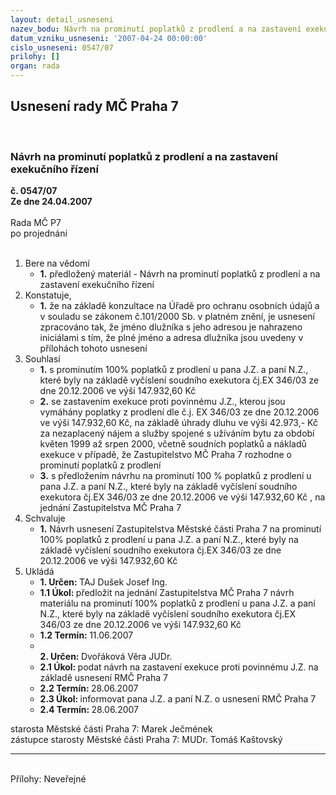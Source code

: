 ```yaml
---
layout: detail_usneseni
nazev_bodu: Návrh na prominutí poplatků z prodlení a na zastavení exekučního řízení
datum_vzniku_usneseni: '2007-04-24 00:00:00'
cislo_usneseni: 0547/07
prilohy: []
organ: rada
---
```

<div id="ucUsn_pList" class="usn">
	<span><h2>Usnesení rady MČ Praha 7 </h2>
<br></span><div class="standBody">
<span><h3>Návrh na prominutí poplatků z prodlení a na zastavení exekučního řízení</h3></span><div class="center">
		<strong>č. 0547/07</strong><br>
	</div>
<div class="center">
		<strong>Ze dne 24.04.2007</strong><br><br>
	</div>Rada MČ P7<br> po projednání<br><br><ol>
<li>Bere na vědomí<ul><li>
<strong>1.</strong> předložený materiál - Návrh na prominutí poplatků z prodlení a na zastavení exekučního řízení</li></ul>
</li>
<li>Konstatuje,<ul><li>
<strong>1.</strong> že na základě konzultace na Úřadě pro ochranu osobních údajů  a v souladu se zákonem č.101/2000 Sb. v platném znění, je usnesení zpracováno tak, že jméno dlužníka s jeho adresou je nahrazeno iniciálami s tím, že plné jméno a adresa dlužníka jsou uvedeny v přílohách tohoto usnesení </li></ul>
</li>
<li>Souhlasí<ul>
<li>
<strong>1.</strong> s prominutím 100%  poplatků z prodlení u pana J.Z. a paní N.Z., které byly  na základě vyčíslení soudního exekutora čj.EX 346/03 ze dne 20.12.2006 ve výši  147.932,60 Kč  </li>
<li>
<strong>2.</strong> se zastavením exekuce proti povinnému  J.Z., kterou jsou vymáhány poplatky z prodlení dle č.j. EX  346/03 ze dne 20.12.2006 ve výši  147.932,60 Kč, na základě úhrady dluhu ve výši 42.973,- Kč za nezaplacený nájem a služby spojené s užíváním bytu za období květen 1999 až srpen 2000, včetně soudních poplatků a nákladů exekuce v případě, že Zastupitelstvo MČ Praha 7 rozhodne o prominutí poplatků z prodlení </li>
<li>
<strong>3.</strong> s předložením návrhu na prominutí 100 % poplatků z prodlení u pana J.Z. a paní N.Z., které byly  na základě vyčíslení soudního exekutora čj.EX 346/03 ze dne 20.12.2006 ve výši  147.932,60 Kč , na jednání Zastupitelstva MČ Praha 7    </li>
</ul>
</li>
<li>Schvaluje<ul><li>
<strong>1.</strong> Návrh usnesení Zastupitelstva Městské části Praha 7 na prominutí 100% poplatků z prodlení u pana J.Z. a paní N.Z., které byly  na základě vyčíslení soudního exekutora čj.EX 346/03 ze dne 20.12.2006 ve výši  147.932,60 Kč  </li></ul>
</li>
<li>Ukládá<ul>
<li>
<strong>1. Určen: </strong>TAJ Dušek Josef Ing.</li>
<li>
<strong>1.1 Úkol: </strong>předložit na jednání Zastupitelstva MČ Praha 7 návrh materiálu na prominutí 100% poplatků z prodlení  u pana J.Z. a paní N.Z., které byly  na základě vyčíslení soudního exekutora čj.EX 346/03 ze dne 20.12.2006 ve výši  147.932,60 Kč  </li>
<li>
<strong>1.2 Termín: </strong>11.06.2007</li>
<li>
<strong><br>2. Určen: </strong>Dvořáková Věra JUDr.</li>
<li>
<strong>2.1 Úkol: </strong>podat návrh na  zastavení exekuce proti povinnému J.Z. na základě usnesení RMČ Praha 7</li>
<li>
<strong>2.2 Termín: </strong>28.06.2007</li>
<li>
<strong>2.3 Úkol: </strong>informovat pana J.Z. a paní  N.Z. o usnesení RMČ Praha 7</li>
<li>
<strong>2.4 Termín: </strong>28.06.2007</li>
</ul>
</li>
</ol>starosta Městské části Praha 7: Marek Ječmének<br>zástupce starosty Městské části Praha 7: MUDr. Tomáš Kaštovský <hr>
<br>Přílohy: Neveřejné</div>
</div>